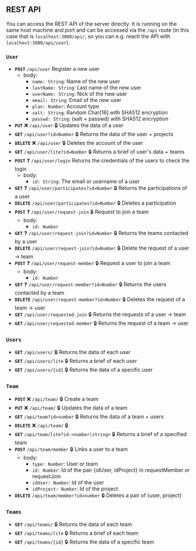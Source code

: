 ## REST API
You can access the REST API of the server directly. It is running on the same host machine and port and can be accessed via the `/api` route (in this case that is `localhost:3000/api/`, so you can e.g. reach the API with `localhost:3000/api/user`).

### `User`
* **`POST`** `/api/user` Register a new user
    * body:
        * `name: String`: Name of the new user
        * `lastName: String`: Last name of the new user
        * `userName: String`: Nick of the new user
        * `email: String`: Email of the new user
        * `plan: Number`: Account type
        * `salt: String`: Random Char[16] with SHA512 encryption
        * `passwd: String`: (salt + passwd) with SHA512 encryption
* **`PUT`** ❌ `/api/user` 🔒 Updates the data of a user
* **`GET`** `/api/user?id=Number` 🔒 Returns the data of the user + projects
* **`DELETE`** ❌ `/api/user` 🔒 Deletes the account of the user
* **`GET`** `/api/user/lite?id=Number` 🔒 Returns a brief of user's data + teams
* **`POST`** ❓ `/api/user/login` Returns the credentials of the users to check the login
    * body:
        * `id: String`: The email or username of a user
* **`GET`** ❓ `/api/user/participates?id=Number` 🔒 Returns the participations of a user
* **`DELETE`** `/api/user/participates?id=Number` 🔒 Deletes a participation
* **`POST`** ❓ `/api/user/request-join` 🔒 Request to join a team
    * body:
        * `id: Number`
* **`GET`** ❓ `/api/user/request-join?id=Number` 🔒 Returns the teams contacted by a user
* **`DELETE`** `/api/user/request-join?id=Number` 🔒 Delete the request of a user -> team
* **`POST`** ❓ `/api/user/request-member` 🔒 Request a user to join a team
    * body:
        * `id: Number`
* **`GET`** ❓ `/api/user/request-member?id=Number` 🔒 Returns the users contacted by a team
* **`DELETE`** `/api/user/request-member?id=Number` 🔒 Deletes the request of a team -> user
* **`GET`** `/api/user/requested-join` 🔒 Returns the requests of a user -> team
* **`GET`** `/api/user/requested-member` 🔒 Returns the request of a team -> user

### `Users` 
* **`GET`** `/api/users/` 🔒 Returns the data of each user
* **`GET`** `/api/users/lite` 🔒 Returns a brief of each user
* **`GET`** `/api/users/{id}` 🔒 Returns the data of a specific user

### `Team` 
* **`POST`** ❌ `/api/team/` 🔒 Create a team
* **`PUT`** ❌ `/api/team/` 🔒 Updates the data of a team
* **`GET`** `/api/team?id=number` 🔒 Returns the data of a team + users
* **`DELETE`** ❌ `/api/team/` 🔒
* **`GET`** `/api/team/lite?id:<number|string>` 🔒 Returns a brief of a specified team
* **`POST`** `/api/team/member` 🔒 Links a user to a team
    * body:
        * `type: Number`: User or team
        * `id: Number`: Id of the pair {idUser, idProject} in requestMember or requestJoin
        * `idUser: Number`: Id of the user
        * `idProject: Number`: Id of the project
* **`DELETE`** `/api/team/member?id=number` 🔒 Deletes a pair of {user, project}

### `Teams` 
* **`GET`** `/api/teams/` 🔒 Returns the data of each team
* **`GET`** `/api/teams/lite` 🔒 Returns a brief of each team
* **`GET`** `/api/teams/{id}` 🔒 Returns the data of a specific team
